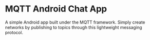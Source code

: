 # MQTT Android Chat App

A simple Android app built under the MQTT framework. Simply create networks by publishing to topics through this lightweight messaging protocol.
